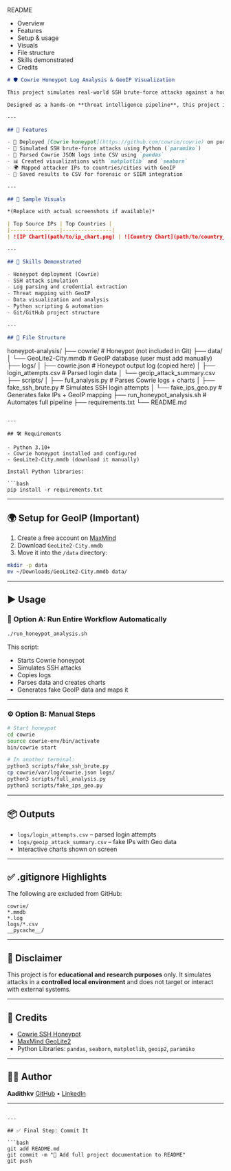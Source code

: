 README  

* Overview
* Features
* Setup & usage
* Visuals
* File structure
* Skills demonstrated
* Credits


```markdown
# 🛡️ Cowrie Honeypot Log Analysis & GeoIP Visualization

This project simulates real-world SSH brute-force attacks against a honeypot, logs the events, and visualizes the attacks using Python. It also performs IP-based threat geolocation using MaxMind's GeoLite2 database.

Designed as a hands-on **threat intelligence pipeline**, this project is ideal for cybersecurity learners and blue teamers who want to understand attacker behavior, log analysis, and threat mapping.

---

## 🚀 Features

- 🐍 Deployed [Cowrie honeypot](https://github.com/cowrie/cowrie) on port `2222`
- 🧪 Simulated SSH brute-force attacks using Python (`paramiko`)
- 📂 Parsed Cowrie JSON logs into CSV using `pandas`
- 📊 Created visualizations with `matplotlib` and `seaborn`
- 🌍 Mapped attacker IPs to countries/cities with GeoIP
- 📄 Saved results to CSV for forensic or SIEM integration

---

## 📸 Sample Visuals

*(Replace with actual screenshots if available)*

| Top Source IPs | Top Countries |
|----------------|----------------|
| ![IP Chart](path/to/ip_chart.png) | ![Country Chart](path/to/country_chart.png) |

---

## 🧠 Skills Demonstrated

- Honeypot deployment (Cowrie)
- SSH attack simulation
- Log parsing and credential extraction
- Threat mapping with GeoIP
- Data visualization and analysis
- Python scripting & automation
- Git/GitHub project structure

---

## 📁 File Structure

```

honeypot-analysis/
├── cowrie/                  # Honeypot (not included in Git)
├── data/
│   └── GeoLite2-City.mmdb   # GeoIP database (user must add manually)
├── logs/
│   ├── cowrie.json          # Honeypot output log (copied here)
│   ├── login\_attempts.csv   # Parsed login data
│   └── geoip\_attack\_summary.csv
├── scripts/
│   ├── full\_analysis.py     # Parses Cowrie logs + charts
│   ├── fake\_ssh\_brute.py    # Simulates SSH login attempts
│   └── fake\_ips\_geo.py      # Generates fake IPs + GeoIP mapping
├── run\_honeypot\_analysis.sh # Automates full pipeline
├── requirements.txt
└── README.md

````

---

## 🛠️ Requirements

- Python 3.10+
- Cowrie honeypot installed and configured
- GeoLite2-City.mmdb (download it manually)

Install Python libraries:

```bash
pip install -r requirements.txt
````

---

## 🌍 Setup for GeoIP (Important)

1. Create a free account on [MaxMind](https://www.maxmind.com/en/geolite2/signup)
2. Download `GeoLite2-City.mmdb`
3. Move it into the `/data` directory:

```bash
mkdir -p data
mv ~/Downloads/GeoLite2-City.mmdb data/
```

---

## ▶️ Usage

### 🔁 Option A: Run Entire Workflow Automatically

```bash
./run_honeypot_analysis.sh
```

This script:

* Starts Cowrie honeypot
* Simulates SSH attacks
* Copies logs
* Parses data and creates charts
* Generates fake GeoIP data and maps it

---

### ⚙️ Option B: Manual Steps

```bash
# Start honeypot
cd cowrie
source cowrie-env/bin/activate
bin/cowrie start

# In another terminal:
python3 scripts/fake_ssh_brute.py
cp cowrie/var/log/cowrie.json logs/
python3 scripts/full_analysis.py
python3 scripts/fake_ips_geo.py
```

---

## 📦 Outputs

* `logs/login_attempts.csv` – parsed login attempts
* `logs/geoip_attack_summary.csv` – fake IPs with Geo data
* Interactive charts shown on screen

---

## ✅ .gitignore Highlights

The following are excluded from GitHub:

```
cowrie/
*.mmdb
*.log
logs/*.csv
__pycache__/
```

---

## 📌 Disclaimer

This project is for **educational and research purposes** only. It simulates attacks in a **controlled local environment** and does not target or interact with external systems.

---

## 🙌 Credits

* [Cowrie SSH Honeypot](https://github.com/cowrie/cowrie)
* [MaxMind GeoLite2](https://dev.maxmind.com/geoip/geolite2/)
* Python Libraries: `pandas`, `seaborn`, `matplotlib`, `geoip2`, `paramiko`

---

## 🧑‍💼 Author

**Aadithkv**
[GitHub](https://github.com/vidaque) • [LinkedIn](https://www.linkedin.com/in/aadith-k-v-6a1a06323)

---

````

---

## ✅ Final Step: Commit It

```bash
git add README.md
git commit -m "📝 Add full project documentation to README"
git push
````

